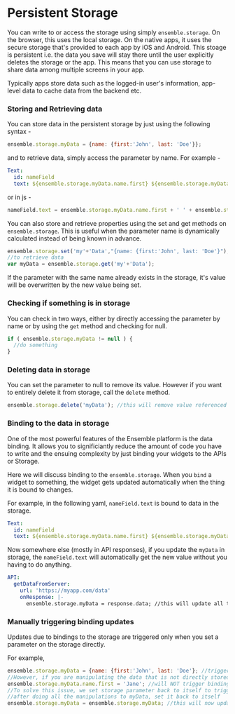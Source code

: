# Persistent Storage 
You can write to or access the storage using simply `ensemble.storage`. On the browser, this uses the local storage. On the native apps, it uses the secure storage that's provided to each app by iOS and Android. This stoage is persistent i.e. the data you save will stay there until the user explicitly deletes the storage or the app. This means that you can use storage to share data among multiple screens in your app. 

Typically apps store data such as the logged-in user's information, app-level data to cache data from the backend etc. 

### Storing and Retrieving data
You can store data in the persistent storage by just using the following syntax - 

```js
ensemble.storage.myData = {name: {first:'John', last: 'Doe'}};
```
and to retrieve data, simply access the parameter by name. For example - 
```yaml
Text:
  id: nameField
  text: ${ensemble.storage.myData.name.first} ${ensemble.storage.myData.name.last}
```
or in js - 
```js
nameField.text = ensemble.storage.myData.name.first + ' ' + ensemble.storage.myData.name.last;
```
You can also store and retrieve properties using the set and get methods on `ensemble.storage`. This is useful when the parameter name is dynamically calculated instead of being known in advance. 

```js
ensemble.storage.set('my'+'Data',"{name: {first:'John', last: 'Doe'}");
//to retrieve data
var myData = ensemble.storage.get('my'+'Data');
```
If the parameter with the same name already exists in the storage, it's value will be overwritten by the new value being set. 

### Checking if something is in storage
You can check in two ways, either by directly accessing the parameter by name or by using the `get` method and checking for null. 

```js
if ( ensemble.storage.myData != null ) {
  //do something
}
```

### Deleting data in storage
You can set the parameter to null to remove its value. However if you want to entirely delete it from storage, call the `delete` method. 

```js
ensemble.storage.delete('myData'); //this will remove value referenced by myData and the myData as the key.
```

### Binding to the data in storage
One of the most powerful features of the Ensemble platform is the data binding. It allows you to significiantly reduce the amount of code you have to write and the ensuing complexity by just binding your widgets to the APIs or Storage. 

Here we will discuss binding to the `ensemble.storage`. When you `bind` a widget to something, the widget gets updated automatically when the thing it is bound to changes. 

For example, in the following yaml, `nameField.text` is bound to data in the storage.
```yaml
Text:
  id: nameField
  text: ${ensemble.storage.myData.name.first} ${ensemble.storage.myData.name.last}
```
Now somewhere else (mostly in API responses), if you update the `myData` in storage, the `nameField.text` will automatically get the new value without you having to do anything. 

```yaml
API:
  getDataFromServer:
    url: 'https://myapp.com/data'
    onResponse: |-
      ensemble.storage.myData = response.data; //this will update all the fields that are bound to this parameter in storage
```
### Manually triggering binding updates
Updates due to bindings to the storage are triggered only when you set a parameter on the storage directly. 

For example, 
```js
ensemble.storage.myData = {name: {first:'John', last: 'Doe'}; //triggers the binding and updates all the fields that are bound to ensemble.storage.myData
//However, if you are manipulating the data that is not directly stored in the `ensemble.storage`, it won't trigger binding.
ensemble.storage.myData.name.first = 'Jane'; //will NOT trigger binding and the `nameField.text` will NOT be updated.
//To solve this issue, we set storage parameter back to itself to trigger the update
//after doing all the manipulations to myData, set it back to itself
ensemble.storage.myData = ensemble.storage.myData; //this will now update nameField.text and any other fields listening for this change
``` 


